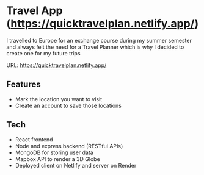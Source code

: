 # Travel App (https://quicktravelplan.netlify.app/)

I travelled to Europe for an exchange course during my summer semester and always felt the need for a Travel Planner which is why I decided to create one for my future trips

URL: https://quicktravelplan.netlify.app/

## Features

- Mark the location you want to visit
- Create an account to save those locations

## Tech

- React frontend
- Node and express backend (RESTful APIs)
- MongoDB for storing user data
- Mapbox API to render a 3D Globe
- Deployed client on Netlify and server on Render
